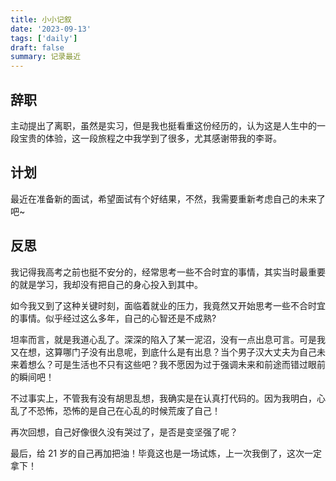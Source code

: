 ```yaml
---
title: 小小记叙
date: '2023-09-13'
tags: ['daily']
draft: false
summary: 记录最近
---
```


## 辞职

主动提出了离职，虽然是实习，但是我也挺看重这份经历的，认为这是人生中的一段宝贵的体验，这一段旅程之中我学到了很多，尤其感谢带我的李哥。

## 计划

最近在准备新的面试，希望面试有个好结果，不然，我需要重新考虑自己的未来了吧~

## 反思

我记得我高考之前也挺不安分的，经常思考一些不合时宜的事情，其实当时最重要的就是学习，我却没有把自己的身心投入到其中。

如今我又到了这种关键时刻，面临着就业的压力，我竟然又开始思考一些不合时宜的事情。似乎经过这么多年，自己的心智还是不成熟?

坦率而言，就是我道心乱了。深深的陷入了某一泥沼，没有一点出息可言。可是我又在想，这算哪门子没有出息呢，到底什么是有出息？当个男子汉大丈夫为自己未来着想么？可是生活也不只有这些吧？我不愿因为过于强调未来和前途而错过眼前的瞬间吧！

不过事实上，不管我有没有胡思乱想，我确实是在认真打代码的。因为我明白，心乱了不恐怖，恐怖的是自己在心乱的时候荒废了自己！

再次回想，自己好像很久没有哭过了，是否是变坚强了呢？

最后，给 21 岁的自己再加把油！毕竟这也是一场试炼，上一次我倒了，这次一定拿下！
